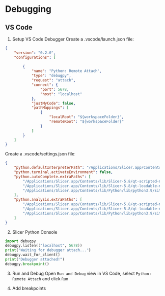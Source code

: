 # Debugging

## VS Code

1. Setup VS Code Debugger
Create a .vscode/launch.json file:
```json
{
    "version": "0.2.0",
    "configurations": [
        
        {
            "name": "Python: Remote Attach",
            "type": "debugpy",
            "request": "attach",
            "connect": {
                "port": 5678,
                "host": "localhost"
            },
            "justMyCode": false,
            "pathMappings": [
                {
                    "localRoot": "${workspaceFolder}",
                    "remoteRoot": "${workspaceFolder}"
                }
            ]
        }
    ]
}
```

Create a .vscode/settings.json file:
```json
{
    "python.defaultInterpreterPath": "/Applications/Slicer.app/Contents/bin/PythonSlicer",
    "python.terminal.activateEnvironment": false,
    "python.autoComplete.extraPaths": [
        "/Applications/Slicer.app/Contents/lib/Slicer-5.8/qt-scripted-modules",
        "/Applications/Slicer.app/Contents/lib/Slicer-5.8/qt-loadable-modules",
        "/Applications/Slicer.app/Contents/lib/Python/lib/python3.9/site-packages",
    ],
    "python.analysis.extraPaths": [
        "/Applications/Slicer.app/Contents/lib/Slicer-5.8/qt-scripted-modules",
        "/Applications/Slicer.app/Contents/lib/Slicer-5.8/qt-loadable-modules",
        "/Applications/Slicer.app/Contents/lib/Python/lib/python3.9/site-packages",
    ]
}
```

2. Slicer Python Console
```python
import debugpy
debugpy.listen(("localhost", 5678))
print("Waiting for debugger attach...")
debugpy.wait_for_client()
print("Debugger attached!")
debugpy.breakpoint()
```

3. Run and Debug
Open `Run and Debug` view in VS Code, select `Python: Remote Attach` and click `Run`

4. Add breakpoints
